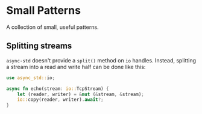 # Small Patterns

A collection of small, useful patterns.

<!-- toc -->

## Splitting streams

`async-std` doesn't provide a `split()` method on `io` handles. Instead, splitting a stream into a read and write half can be done like this:

```rust
use async_std::io;

async fn echo(stream: io::TcpStream) {
    let (reader, writer) = &mut (&stream, &stream);
    io::copy(reader, writer).await?;
}
```